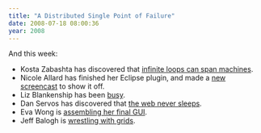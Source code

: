 ```yaml
---
title: "A Distributed Single Point of Failure"
date: 2008-07-18 08:00:36
year: 2008
---
```

And this week:
<ul>
	<li>Kosta Zabashta has discovered that <a href="http://drprojectirc.wordpress.com/2008/07/18/wonders-of-rtfming/">infinite loops can span machines</a>.</li>
	<li>Nicole Allard has finished her Eclipse plugin, and made a <a href="http://youtube.com/watch?v=XbleLff3ydI">new screencast</a> to show it off.</li>
	<li>Liz Blankenship has been <a href="http://www.lizblankenship.com/drproject/blog/?p=12">busy</a>.</li>
	<li>Dan Servos has discovered that <a href="http://hackerdan.com/open-source/bugs-patches-and-open-source/">the web never sleeps</a>.</li>
	<li>Eva Wong is <a href="http://iwa-wong.livejournal.com/4103.html">assembling her final GUI</a>.</li>
	<li>Jeff Balogh is <a href="http://dojotoolkit.org/2008/07/20/dnd-editor-update-grid-wars">wrestling with grids</a>.</li>
</ul>
